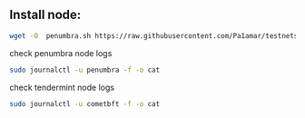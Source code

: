 ## Install node:
```bash
wget -O  penumbra.sh https://raw.githubusercontent.com/Pa1amar/testnets/main/penumbra/penumbra.sh && sudo chmod +x penumbra.sh && /bin/bash penumbra.sh
```
check penumbra node logs
```bash
sudo journalctl -u penumbra -f -o cat
```
check tendermint node logs
```bash
sudo journalctl -u cometbft -f -o cat
```
